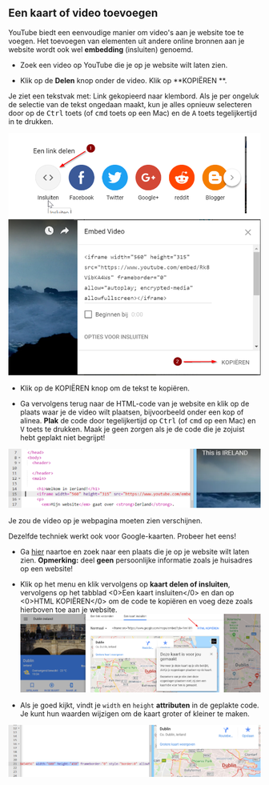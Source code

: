 ## Een kaart of video toevoegen

YouTube biedt een eenvoudige manier om video's aan je website toe te voegen. Het toevoegen van elementen uit andere online bronnen aan je website wordt ook wel **embedding** (insluiten) genoemd.

- Zoek een video op YouTube die je op je website wilt laten zien.

- Klik op de **Delen** knop onder de video. Klik op **KOPIËREN **.

Je ziet een tekstvak met: Link gekopieerd naar klembord. Als je per ongeluk de selectie van de tekst ongedaan maakt, kun je alles opnieuw selecteren door op de <kbd>Ctrl</kbd> toets (of <kbd>cmd</kbd> toets op een Mac) en de <kbd>A</kbd> toets tegelijkertijd in te drukken.

![YouTube's embed option with code selected](images/EmbedYouTube.png)

- Klik op de KOPIËREN knop om de tekst te kopiëren.

- Ga vervolgens terug naar de HTML-code van je website en klik op de plaats waar je de video wilt plaatsen, bijvoorbeeld onder een kop of alinea. **Plak** de code door tegelijkertijd op <kbd>Ctrl</kbd> (of <kbd>cmd</kbd> op een Mac) en <kbd>V</kbd> toets te drukken. Maak je geen zorgen als je de code die je zojuist hebt geplakt niet begrijpt!

![Example of the embedding code pasted into a HTML page](images/EmbedYouTube2.png)

Je zou de video op je webpagina moeten zien verschijnen.

Dezelfde techniek werkt ook voor Google-kaarten. Probeer het eens!

- Ga [hier](http://dojo.soy/google-maps) naartoe en zoek naar een plaats die je op je website wilt laten zien. **Opmerking:** deel **geen** persoonlijke informatie zoals je huisadres op een website!

- Klik op het menu en klik vervolgens op **kaart delen of insluiten**, vervolgens op het tabblad <0>Een kaart insluiten</0> en dan op <0>HTML KOPIËREN</0> om de code te kopiëren en voeg deze zoals hierboven toe aan je website. ![Embed option selected in Google Maps](images/EmbedGoogleMap.png)

- Als je goed kijkt, vindt je `width` en `height` **attributen** in de geplakte code. Je kunt hun waarden wijzigen om de kaart groter of kleiner te maken.

![Example of embedded Google Map with width and height attributes selected](images/EmbeddedGoogleMapCode.png)